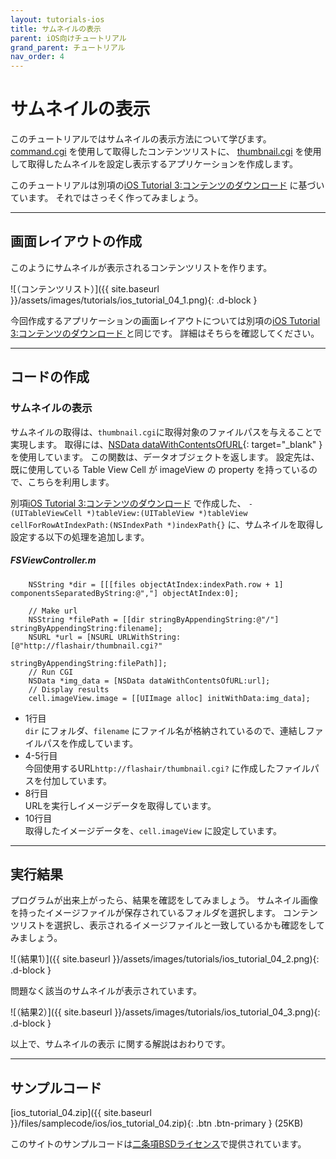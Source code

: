 ```yaml
---
layout: tutorials-ios
title: サムネイルの表示
parent: iOS向けチュートリアル
grand_parent: チュートリアル
nav_order: 4
---
```


# サムネイルの表示 

このチュートリアルではサムネイルの表示方法について学びます。
[command.cgi](../../api/command.cgi) を使用して取得したコンテンツリストに、
[thumbnail.cgi](../../api/thumbnail.cgi) を使用して取得したムネイルを設定し表示するアプリケーションを作成します。

このチュートリアルは別項の[iOS Tutorial 3:コンテンツのダウンロード](3) に基づいています。
それではさっそく作ってみましょう。

---
## 画面レイアウトの作成

このようにサムネイルが表示されるコンテンツリストを作ります。

![（コンテンツリスト）]({{ site.baseurl }}/assets/images/tutorials/ios_tutorial_04_1.png){: .d-block }

今回作成するアプリケーションの画面レイアウトについては別項の[iOS Tutorial 3:コンテンツのダウンロード ](3) と同じです。
詳細はそちらを確認してください。 

---
## コードの作成

### サムネイルの表示

サムネイルの取得は、`thumbnail.cgi`に取得対象のファイルパスを与えることで実現します。
取得には、[NSData dataWithContentsOfURL](https://developer.apple.com/documentation/foundation/nsdata#//apple_ref/occ/clm/NSData/dataWithContentsOfURL:){: target="_blank" }を使用しています。 この関数は、データオブジェクトを返します。
設定先は、既に使用している Table View Cell が imageView の property を持っているので、こちらを利用します。 

別項[iOS Tutorial 3:コンテンツのダウンロード](3) で作成した、
`- (UITableViewCell *)tableView:(UITableView *)tableView cellForRowAtIndexPath:(NSIndexPath
*)indexPath{}`
に、サムネイルを取得し設定する以下の処理を追加します。 

##### _FSViewController.m_
```objc
    NSString *dir = [[[files objectAtIndex:indexPath.row + 1] componentsSeparatedByString:@","] objectAtIndex:0];    

    // Make url
    NSString *filePath = [[dir stringByAppendingString:@"/"] stringByAppendingString:filename];
    NSURL *url = [NSURL URLWithString:[@"http://flashair/thumbnail.cgi?" 
                                                                stringByAppendingString:filePath]];
    // Run CGI
    NSData *img_data = [NSData dataWithContentsOfURL:url];
    // Display results
    cell.imageView.image = [[UIImage alloc] initWithData:img_data];
```
* 1行目<br>
    `dir` にフォルダ、`filename` にファイル名が格納されているので、連結しファイルパスを作成しています。
* 4-5行目<br>
     今回使用するURL`http://flashair/thumbnail.cgi?` に作成したファイルパスを付加しています。 
* 8行目<br>
     URLを実行しイメージデータを取得しています。 
* 10行目<br>
     取得したイメージデータを、`cell.imageView` に設定しています。 

---
## 実行結果

プログラムが出来上がったら、結果を確認をしてみましょう。
サムネイル画像を持ったイメージファイルが保存されているフォルダを選択します。
コンテンツリストを選択し、表示されるイメージファイルと一致しているかも確認をしてみましょう。

![（結果1）]({{ site.baseurl }}/assets/images/tutorials/ios_tutorial_04_2.png){: .d-block }

問題なく該当のサムネイルが表示されています。 

![（結果2）]({{ site.baseurl }}/assets/images/tutorials/ios_tutorial_04_3.png){: .d-block }

以上で、サムネイルの表示 に関する解説はおわりです。

---
## サンプルコード

[ios_tutorial_04.zip]({{ site.baseurl }}/files/samplecode/ios/ios_tutorial_04.zip){: .btn .btn-primary } (25KB)

このサイトのサンプルコードは[二条項BSDライセンス](../../license)で提供されています。

